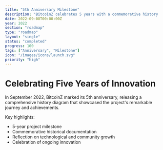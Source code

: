 ```yaml
---
title: "5th Anniversary Milestone"
description: "BitcoinZ celebrates 5 years with a commemorative history diagram"
date: 2022-09-08T00:00:00Z
year: 2022
section: "roadmap"
type: "roadmap"
layout: "single"
status: "completed"
progress: 100
tags: ["Anniversary", "Milestone"]
icon: "/images/icons/launch.svg"
priority: "high"
---
```


# Celebrating Five Years of Innovation

In September 2022, BitcoinZ marked its 5th anniversary, releasing a comprehensive history diagram that showcased the project's remarkable journey and achievements.

Key highlights:
- 5-year project milestone
- Commemorative historical documentation
- Reflection on technological and community growth
- Celebration of ongoing innovation
